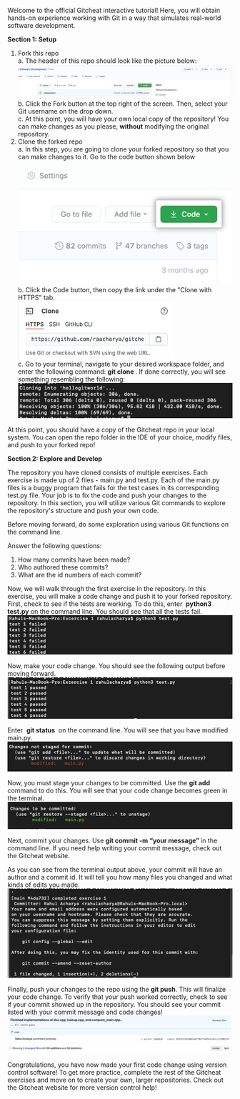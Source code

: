 Welcome to the official Gitcheat interactive tutorial! Here, you will obtain hands-on experience working with Git in a way that simulates real-world software
development.

**Section 1: Setup**

1. Fork this repo<br />
    a. The header of this repo should look like the picture below:<br />
         ![](Images/pic1.png)
    b. Click the Fork button at the top right of the screen. Then, select your Git
       username on the drop down. <br />
    c. At this point, you will have your own local copy of the repository! You can make
       changes as you please, **without** modifying the original repository.
2. Clone the forked repo<br />
    a. In this step, you are going to clone your forked repository so that you can make
       changes to it. Go to the code button shown below<br />
       ![](Images/pic2.png)<br />
     b. Click the Code button, then copy the link under the "Clone with HTTPS" tab.<br />
         ![](Images/pic3.png)<br />
     c. Go to your terminal, navigate to your desired workspace folder, and enter the
         following command: **git clone <cloneurl>**. If done correctly, you will see something resembling the following:<br />
         ![](Images/pic4.png)

At this point, you should have a copy of the Gitcheat repo in your local system. You can open
the repo folder in the IDE of your choice, modify files, and push to your forked repo!

**Section 2: Explore and Develop**

The repository you have cloned consists of multiple exercises. Each exercise is made up of 2
files - main.py and test.py. Each of the main.py files is a buggy program that fails for the test
cases in its corresponding test.py file. Your job is to fix the code and push your changes to the
repository. In this section, you will utilize various Git commands to explore the repository's structure and 
push your own code.

Before moving forward, do some exploration using various Git functions on the command line.

Answer the following questions:

1. How many commits have been made?
2. Who authored these commits?
3. What are the id numbers of each commit?

Now, we will walk through the first exercise in the repository. In this exercise, you will make a
code change and push it to your forked repository. First, check to see if the tests are working.
To do this, enter ​ **python3 test.py** ​on the command line. You should see that all the tests fail.<br />
![](Images/pic5.png)

Now, make your code change. You should see the following output before moving forward.<br />
![](Images/pic6.png)

Enter ​ **git status** ​ on the command line. You will see that you have modified main.py.<br />
![](Images/pic7.png)

Now, you must stage your changes to be committed. Use the **git add** command to do this. You
will see that your code change becomes green in the terminal.<br />
![](Images/pic8.png)

Next, commit your changes. Use **git commit -m “your message”** in the command line. If you
need help writing your commit message, check out the Gitcheat website.

As you can see from the terminal output above, your commit will have an author and a commit
id. It will tell you how many files you changed and what kinds of edits you made.<br />
![](Images/pic9.png)

Finally, push your changes to the repo using the **git push**. This will finalize your code change.
To verify that your push worked correctly, check to see if your commit showed up in the repository. You should see your commit listed with your commit message and code changes!<br />
![](Images/pic10.png)

Congratulations, you have now made your first code change using version control software! To
get more practice, complete the rest of the Gitcheat exercises and move on to create your own,
larger repositories. Check out the Gitcheat website for more version control help!


